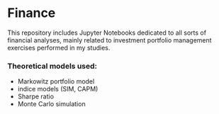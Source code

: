 # Finance
This repository includes Jupyter Notebooks dedicated to all sorts of financial analyses, mainly related to investment portfolio management exercises performed in my studies.
### Theoretical models used:
- Markowitz portfolio model
- indice models (SIM, CAPM)
- Sharpe ratio
- Monte Carlo simulation
